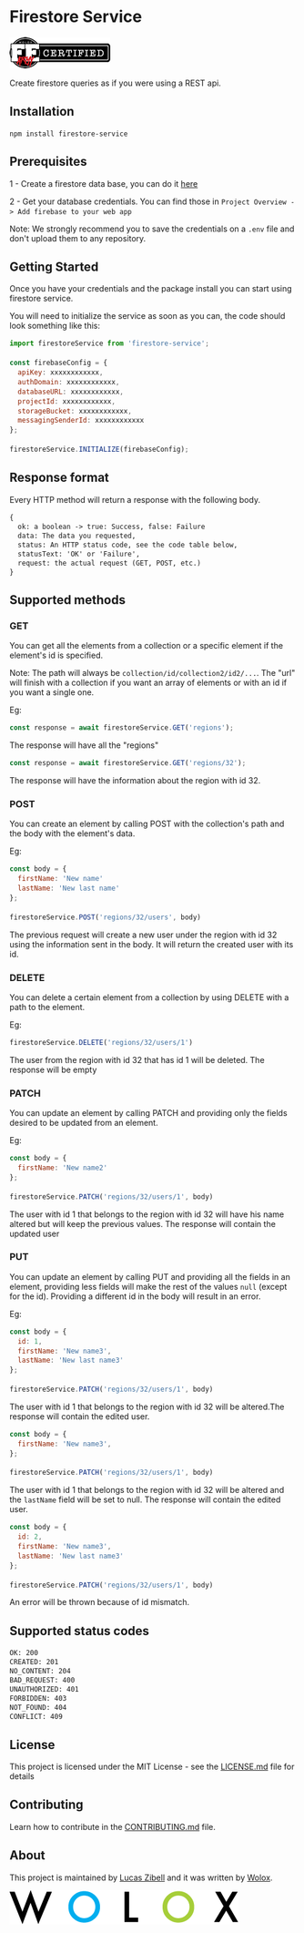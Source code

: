# Firestore Service

[![FEArmy](./assets/FEA_open_source_sm.png)](https://github.com/orgs/Wolox/teams/front-end-army/members)

Create firestore queries as if you were using a REST api.

## Installation

```
npm install firestore-service
```

## Prerequisites

1 - Create a firestore data base, you can do it [here](https://console.firebase.google.com/) 

2 - Get your database credentials. You can find those in 
`Project Overview -> Add firebase to your web app`

Note: We strongly recommend you to save the credentials on a `.env` file and don't upload them to any repository.

## Getting Started

Once you have your credentials and the package install you can start using firestore service.

You will need to initialize the service as soon as you can, the code should look something like this:

```js
import firestoreService from 'firestore-service';

const firebaseConfig = {
  apiKey: xxxxxxxxxxxx,
  authDomain: xxxxxxxxxxxx,
  databaseURL: xxxxxxxxxxxx,
  projectId: xxxxxxxxxxxx,
  storageBucket: xxxxxxxxxxxx,
  messagingSenderId: xxxxxxxxxxxx
};

firestoreService.INITIALIZE(firebaseConfig);

```

## Response format

Every HTTP method will return a response with the following body.

```
{
  ok: a boolean -> true: Success, false: Failure
  data: The data you requested,
  status: An HTTP status code, see the code table below,
  statusText: 'OK' or 'Failure',
  request: the actual request (GET, POST, etc.)
}
```

## Supported methods

### GET

You can get all the elements from a collection or a specific element if the element's id is specified.

Note: The path will always be `collection/id/collection2/id2/...`. The "url" will finish with a collection if you want an array of elements or with an id if you want a single one.

Eg:

```js
const response = await firestoreService.GET('regions');
```

The response will have all the "regions"

```js
const response = await firestoreService.GET('regions/32');
```

The response will have the information about the region with id 32.


### POST

You can create an element by calling POST with the collection's path and the body with the element's data.

Eg:

```js
const body = {
  firstName: 'New name'
  lastName: 'New last name'
};

firestoreService.POST('regions/32/users', body)
```
The previous request will create a new user under the region with id 32 using the information sent in the body. It will return the created user with its id.

### DELETE

You can delete a certain element from a collection by using DELETE with a path to the element.

Eg:

```js
firestoreService.DELETE('regions/32/users/1')
```
The user from the region with id 32 that has id 1 will be deleted. The response will be empty

### PATCH

You can update an element by calling PATCH and providing only the fields desired to be updated from an element.

Eg:

```js
const body = {
  firstName: 'New name2'
};

firestoreService.PATCH('regions/32/users/1', body)
```
The user with id 1 that belongs to the region with id 32 will have his name altered but will keep the previous values. The response will contain the updated user

### PUT

You can update an element by calling PUT and providing all the fields in an element, providing less fields will make the rest of the values `null` (except for the id). Providing a different id in the body will result in an error.

Eg:

```js
const body = {
  id: 1,
  firstName: 'New name3',
  lastName: 'New last name3'
};

firestoreService.PATCH('regions/32/users/1', body)
```
The user with id 1 that belongs to the region with id 32 will be altered.The response will contain the edited user.

```js
const body = {
  firstName: 'New name3',
};

firestoreService.PATCH('regions/32/users/1', body)
```
The user with id 1 that belongs to the region with id 32 will be altered and the `lastName` field will be set to null. The response will contain the edited user.

```js
const body = {
  id: 2,
  firstName: 'New name3',
  lastName: 'New last name3'
};

firestoreService.PATCH('regions/32/users/1', body)
```
An error will be thrown because of id mismatch.

## Supported status codes

```
OK: 200
CREATED: 201
NO_CONTENT: 204
BAD_REQUEST: 400
UNAUTHORIZED: 401
FORBIDDEN: 403
NOT_FOUND: 404
CONFLICT: 409
```

## License

This project is licensed under the MIT License - see the [LICENSE.md](LICENSE.md) file for details

## Contributing

Learn how to contribute in the [CONTRIBUTING.md](CONTRIBUTING.md) file.

## About

This project is maintained by [Lucas Zibell](https://github.com/LucasZibell) and it was written by [Wolox](http://www.wolox.com.ar).

![Wolox](https://raw.githubusercontent.com/Wolox/press-kit/master/logos/logo_banner.png)

